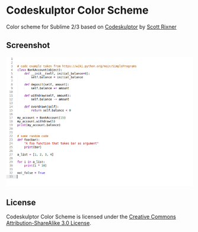 Codeskulptor Color Scheme
=========================

Color scheme for Sublime 2/3 based on [Codeskulptor](http://www.codeskulptor.org/) by [Scott Rixner](http://www.cs.rice.edu/~rixner/)


Screenshot
----------
![Screenshot](screenshot.png)


License
-------
Codeskulptor Color Scheme is licensed under the [Creative Commons Attribution-ShareAlike 3.0 License](http://creativecommons.org/licenses/by-sa/3.0/).
